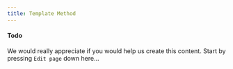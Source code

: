 ```yaml
---
title: Template Method
---
```


#### Todo

We would really appreciate if you would help us create this content. Start by pressing `Edit page` down here...
